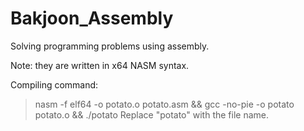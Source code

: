 # Bakjoon_Assembly
Solving programming problems using assembly.

Note: they are written in x64 NASM syntax.

Compiling command:
>nasm -f elf64 -o potato.o potato.asm && gcc  -no-pie -o potato potato.o && ./potato
Replace "potato" with the file name.
